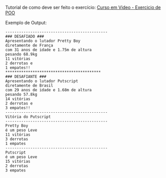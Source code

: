 Tutorial de como deve ser feito o exercício: <a href="https://www.youtube.com/watch?v=GLHbxDU9iBA&list=PLHz_AreHm4dkqe2aR0tQK74m8SFe-aGsY&index=14" target="_blank">Curso em Video - Exercicio de POO</a>

Exemplo de Output:
~~~
---------------------------------------------
### DESAFIADO ###
Apresentando o lutador Pretty Boy
diretamente de França
com 31 anos de idade e 1.75m de altura
pesando 68.9kg
11 vitórias
2 derrotas e
1 empates!!
******************************************
### DESAFIANTE ###
Apresentando o lutador Putscript
diretamente de Brasil
com 29 anos de idade e 1.68m de altura
pesando 57.8kg
14 vitórias
2 derrotas e
3 empates!!
---------------------------------------------
Vitória do Putscript
---------------------------------------------
Pretty Boy
é um peso Leve
11 vitórias
3 derrotas
1 empates
---------------------------------------------
Putscript
é um peso Leve
15 vitórias
2 derrotas
3 empates
~~~